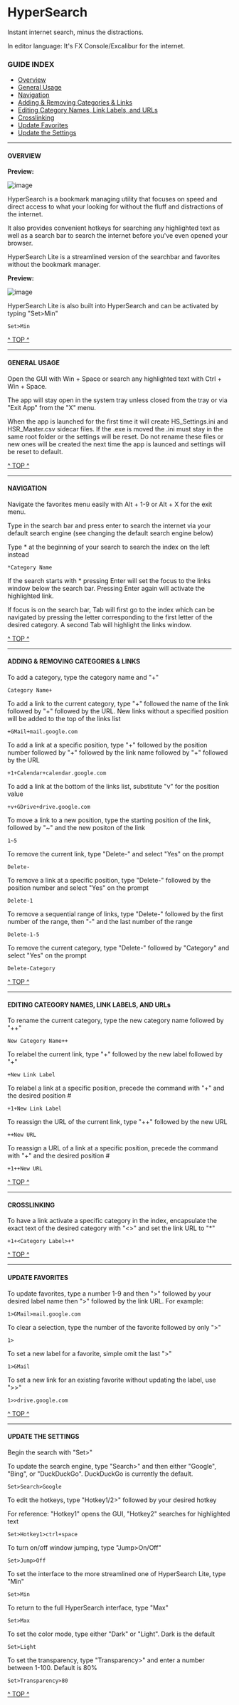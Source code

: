# HyperSearch
Instant internet search, minus the distractions.

In editor language: It's FX Console/Excalibur for the internet.

### GUIDE INDEX

 - [Overview](https://github.com/JSSatchell/HyperSearch#overview)
 - [General Usage](https://github.com/JSSatchell/HyperSearch#general-usage)
 - [Navigation](https://github.com/JSSatchell/HyperSearch#navigation)
 - [Adding & Removing Categories & Links](https://github.com/JSSatchell/HyperSearch#adding--removing-categories--links)
 - [Editing Category Names, Link Labels, and URLs](https://github.com/JSSatchell/HyperSearch#editing-category-names-link-labels-and-urls)
 - [Crosslinking](https://github.com/JSSatchell/HyperSearch#crosslinking)
 - [Update Favorites](https://github.com/JSSatchell/HyperSearch#update-favorites)
 - [Update the Settings](https://github.com/JSSatchell/HyperSearch#update-the-settings)

---

#### OVERVIEW

**Preview:**

![image](https://user-images.githubusercontent.com/99512204/168928729-1a696160-30fa-4657-a4bf-3b37fe9a349f.png)

HyperSearch is a bookmark managing utility that focuses on speed and direct access to what your looking for without the fluff and distractions of the internet.

It also provides convenient hotkeys for searching any highlighted text as well as a search bar to search the internet before you've even opened your browser.

HyperSearch Lite is a streamlined version of the searchbar and favorites without the bookmark manager.

**Preview:**

![image](https://user-images.githubusercontent.com/99512204/166970969-f181093f-1e91-4174-80d2-007b428868f4.png)

HyperSearch Lite is also built into HyperSearch and can be activated by typing "Set>Min"

    Set>Min

[^ TOP ^](https://github.com/JSSatchell/HyperSearch#hypersearch)

---

#### GENERAL USAGE 

Open the GUI with Win + Space or search any highlighted text with Ctrl + Win + Space.

The app will stay open in the system tray unless closed from the tray or via "Exit App" from the "X" menu.

When the app is launched for the first time it will create HS_Settings.ini and HSR_Master.csv sidecar files. If the .exe is moved the .ini must stay in the same root folder or the settings will be reset. Do not rename these files or new ones will be created the next time the app is launced and settings will be reset to default.

[^ TOP ^](https://github.com/JSSatchell/HyperSearch#hypersearch)

---

#### NAVIGATION

Navigate the favorites menu easily with Alt + 1-9 or Alt + X for the exit menu.

Type in the search bar and press enter to search the internet via your default search engine (see changing the default search engine below)

Type * at the beginning of your search to search the index on the left instead

    *Category Name
    
If the search starts with * pressing Enter will set the focus to the links window below the search bar. Pressing Enter again will activate the highlighted link.

If focus is on the search bar, Tab will first go to the index which can be navigated by pressing the letter corresponding to the first letter of the desired category. A second Tab will highlight the links window.

[^ TOP ^](https://github.com/JSSatchell/HyperSearch#hypersearch)

---

#### ADDING & REMOVING CATEGORIES & LINKS

To add a category, type the category name and "+"

    Category Name+
    
To add a link to the current category, type "+" followed the name of the link followed by "+" followed by the URL. New links without a specified position will be added to the top of the links list

    +GMail+mail.google.com
    
To add a link at a specific position, type "+" followed by the position number followed by "+" followed by the link name followed by "+" followed by the URL

    +1+Calendar+calendar.google.com
    
To add a link at the bottom of the links list, substitute "v" for the position value

    +v+GDrive+drive.google.com
    
To move a link to a new position, type the starting position of the link, followed by "~" and the new positon of the link

    1~5

To remove the current link, type "Delete-" and select "Yes" on the prompt

    Delete-
    
To remove a link at a specific position, type "Delete-" followed by the position number and select "Yes" on the prompt

    Delete-1

To remove a sequential range of links, type "Delete-" followed by the first number of the range, then "-" and the last number of the range

    Delete-1-5

To remove the current category, type "Delete-" followed by "Category" and select "Yes" on the prompt

    Delete-Category

[^ TOP ^](https://github.com/JSSatchell/HyperSearch#hypersearch)

---

#### EDITING CATEGORY NAMES, LINK LABELS, AND URLs

To rename the current category, type the new category name followed by "++"

    New Category Name++
    
To relabel the current link, type "+" followed by the new label followed by "+"

    +New Link Label
    
To relabel a link at a specific position, precede the command with "+" and the desired position #

    +1+New Link Label
    
To reassign the URL of the current link, type "++" followed by the new URL

    ++New URL
    
To reassign a URL of a link at a specific position, precede the command with "+" and the desired position #

    +1++New URL

[^ TOP ^](https://github.com/JSSatchell/HyperSearch#hypersearch)

---

#### CROSSLINKING

To have a link activate a specific category in the index, encapsulate the exact text of the desired category with "<>" and set the link URL to "*"

    +1+<Category Label>+*

[^ TOP ^](https://github.com/JSSatchell/HyperSearch#hypersearch)

---

#### UPDATE FAVORITES

To update favorites, type a number 1-9 and then ">" followed by your desired label name then ">" followed by the link URL. For example:
 
    1>GMail>mail.google.com
    
To clear a selection, type the number of the favorite followed by only ">"

    1>
   
To set a new label for a favorite, simple omit the last ">"

    1>GMail

To set a new link for an existing favorite without updating the label, use ">>"

    1>>drive.google.com
    
[^ TOP ^](https://github.com/JSSatchell/HyperSearch#hypersearch)

---

#### UPDATE THE SETTINGS

Begin the search with "Set>"

To update the search engine, type "Search>" and then either "Google", "Bing", or "DuckDuckGo". DuckDuckGo is currently the default.
    
    Set>Search>Google

To edit the hotkeys, type "Hotkey1/2>" followed by your desired hotkey

For reference: "Hotkey1" opens the GUI, "Hotkey2" searches for highlighted text

    Set>Hotkey1>ctrl+space

To turn on/off window jumping, type "Jump>On/Off"

    Set>Jump>Off

To set the interface to the more streamlined one of HyperSearch Lite, type "Min"

    Set>Min
    
To return to the full HyperSearch interface, type "Max"

    Set>Max

To set the color mode, type either "Dark" or "Light". Dark is the default

    Set>Light
    
To set the transparency, type "Transparency>" and enter a number between 1-100. Default is 80%

    Set>Transparency>80
    
[^ TOP ^](https://github.com/JSSatchell/HyperSearch#hypersearch)
